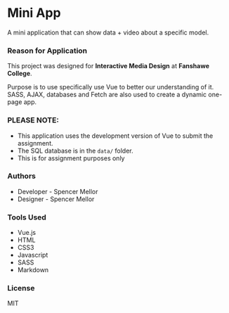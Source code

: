 # Mini App

A mini application that can show data + video about a specific model.

### Reason for Application

This project was designed for **Interactive Media Design** at **Fanshawe College**.

Purpose is to use specifically use Vue to better our understanding of it. SASS, AJAX, databases and Fetch are also used to create a dynamic one-page app.

### PLEASE NOTE:
- This application uses the development version of Vue to submit the assignment.  
- The SQL database is in the `data/` folder. 
- This is for assignment purposes only

### Authors

- Developer - Spencer Mellor
- Designer - Spencer Mellor

### Tools Used

-   Vue.js
-   HTML
-   CSS3
-   Javascript
-   SASS
-   Markdown


### License

MIT
